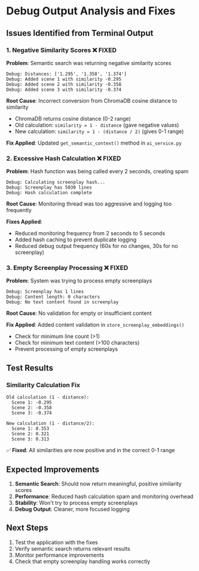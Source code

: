# Debug Output Analysis and Fixes

## Issues Identified from Terminal Output

### 1. **Negative Similarity Scores** ❌ FIXED
**Problem**: Semantic search was returning negative similarity scores
```
Debug: Distances: ['1.295', '1.358', '1.374']
Debug: Added scene 1 with similarity -0.295
Debug: Added scene 2 with similarity -0.358
Debug: Added scene 3 with similarity -0.374
```

**Root Cause**: Incorrect conversion from ChromaDB cosine distance to similarity
- ChromaDB returns cosine distance (0-2 range)
- Old calculation: `similarity = 1 - distance` (gave negative values)
- New calculation: `similarity = 1 - (distance / 2)` (gives 0-1 range)

**Fix Applied**: Updated `get_semantic_context()` method in `ai_service.py`

### 2. **Excessive Hash Calculation** ❌ FIXED
**Problem**: Hash function was being called every 2 seconds, creating spam
```
Debug: Calculating screenplay hash...
Debug: Screenplay has 5030 lines
Debug: Hash calculation complete
```

**Root Cause**: Monitoring thread was too aggressive and logging too frequently

**Fixes Applied**:
- Reduced monitoring frequency from 2 seconds to 5 seconds
- Added hash caching to prevent duplicate logging
- Reduced debug output frequency (60s for no changes, 30s for no screenplay)

### 3. **Empty Screenplay Processing** ❌ FIXED
**Problem**: System was trying to process empty screenplays
```
Debug: Screenplay has 1 lines
Debug: Content length: 0 characters
Debug: No text content found in screenplay
```

**Root Cause**: No validation for empty or insufficient content

**Fix Applied**: Added content validation in `store_screenplay_embeddings()`
- Check for minimum line count (>1)
- Check for minimum text content (>100 characters)
- Prevent processing of empty screenplays

## Test Results

### Similarity Calculation Fix
```
Old calculation (1 - distance):
  Scene 1: -0.295
  Scene 2: -0.358
  Scene 3: -0.374

New calculation (1 - distance/2):
  Scene 1: 0.353
  Scene 2: 0.321
  Scene 3: 0.313
```

✅ **Fixed**: All similarities are now positive and in the correct 0-1 range

## Expected Improvements

1. **Semantic Search**: Should now return meaningful, positive similarity scores
2. **Performance**: Reduced hash calculation spam and monitoring overhead
3. **Stability**: Won't try to process empty screenplays
4. **Debug Output**: Cleaner, more focused logging

## Next Steps

1. Test the application with the fixes
2. Verify semantic search returns relevant results
3. Monitor performance improvements
4. Check that empty screenplay handling works correctly 